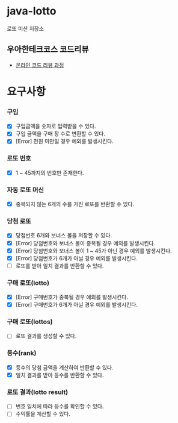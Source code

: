 # java-lotto

로또 미션 저장소

## 우아한테크코스 코드리뷰

- [온라인 코드 리뷰 과정](https://github.com/woowacourse/woowacourse-docs/blob/master/maincourse/README.md)


# 요구사항

### 구입
- [x] 구입금액을 숫자로 입력받을 수 있다.
- [x] 구입 금액을 구매 장 수로 변환할 수 있다.
- [x] [Error] 천원 미만일 경우 예외를 발생시킨다.

### 로또 번호
- [x] 1 ~ 45까지의 번호만 존재한다.

### 자동 로또 머신
- [x] 중복되지 않는 6개의 수를 가진 로또를 반환할 수 있다.

### 당첨 로또
- [x] 당첨번호 6개와 보너스 볼을 저장할 수 있다.
- [x] [Error] 당첨번호와 보너스 볼이 중복될 경우 예외를 발생시킨다.
- [x] [Error] 당첨번호와 보너스 볼이 1 ~ 45가 아닌 경우 예외를 발생시킨다.
- [x] [Error] 당첨번호가 6개가 아닐 경우 예외를 발생시킨다.
- [ ] 로또를 받아 일치 결과를 반환할 수 있다.

### 구매 로또(lotto)
- [x] [Error] 구매번호가 중복될 경우 예외를 발생시킨다.
- [x] [Error] 구매번호가 6개가 아닐 경우 예외를 발생시킨다.

### 구매 로또(lottos)
- [ ] 로또 결과를 생성할 수 있다.

### 등수(rank)
- [x] 등수의 당첨 금액을 계산하여 반환할 수 있다. 
- [x] 일치 결과를 받아 등수를 반환할 수 있다.

### 로또 결과(lotto result)
- [ ] 번호 일치에 따라 등수를 확인할 수 있다.
- [ ] 수익률을 계산할 수 있다.
